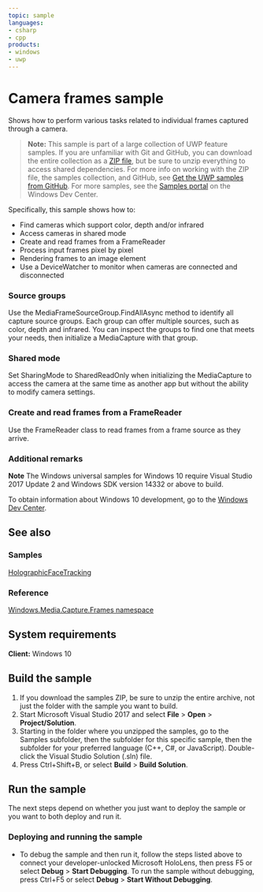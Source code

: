 ```yaml
---
topic: sample
languages:
- csharp
- cpp
products:
- windows
- uwp
---
```


<!---
  category: AudioVideoAndCamera 
  samplefwlink: http://go.microsoft.com/fwlink/p/?LinkId=809050
--->

# Camera frames sample

Shows how to perform various tasks related to individual frames captured through a camera.

> **Note:** This sample is part of a large collection of UWP feature samples. 
> If you are unfamiliar with Git and GitHub, you can download the entire collection as a 
> [ZIP file](https://github.com/Microsoft/Windows-universal-samples/archive/master.zip), but be 
> sure to unzip everything to access shared dependencies. For more info on working with the ZIP file, 
> the samples collection, and GitHub, see [Get the UWP samples from GitHub](https://aka.ms/ovu2uq). 
> For more samples, see the [Samples portal](https://aka.ms/winsamples) on the Windows Dev Center. 

Specifically, this sample shows how to:

- Find cameras which support color, depth and/or infrared
- Access cameras in shared mode
- Create and read frames from a FrameReader
- Process input frames pixel by pixel
- Rendering frames to an image element
- Use a DeviceWatcher to monitor when cameras are connected and disconnected

### Source groups

Use the MediaFrameSourceGroup.FindAllAsync method to identify all capture source groups.
Each group can offer multiple sources, such as color, depth and infrared.
You can inspect the groups to find one that meets your needs,
then initialize a MediaCapture with that group.

### Shared mode

Set SharingMode to SharedReadOnly when initializing the MediaCapture to access the camera
at the same time as another app but without the ability to modify camera settings.

### Create and read frames from a FrameReader

Use the FrameReader class to read frames from a frame source as they arrive.

### Additional remarks

**Note** The Windows universal samples for Windows 10 require Visual Studio 2017 Update 2
and Windows SDK version 14332 or above to build.

To obtain information about Windows 10 development, go to the [Windows Dev Center](https://dev.windows.com).

## See also

### Samples

[HolographicFaceTracking](/Samples/HolographicFaceTracking)

### Reference

[Windows.Media.Capture.Frames namespace](https://msdn.microsoft.com/library/windows/apps/windows.media.capture.frames.aspx)

## System requirements

**Client:** Windows 10

## Build the sample

1. If you download the samples ZIP, be sure to unzip the entire archive, not just the folder with
   the sample you want to build.
2. Start Microsoft Visual Studio 2017 and select **File** \> **Open** \> **Project/Solution**.
3. Starting in the folder where you unzipped the samples, go to the Samples subfolder, then the
   subfolder for this specific sample, then the subfolder for your preferred language (C++, C#, or
   JavaScript). Double-click the Visual Studio Solution (.sln) file.
4. Press Ctrl+Shift+B, or select **Build** \> **Build Solution**.

## Run the sample

The next steps depend on whether you just want to deploy the sample or you want to both deploy and
run it.

### Deploying and running the sample

- To debug the sample and then run it, follow the steps listed above to connect your
  developer-unlocked Microsoft HoloLens, then press F5 or select **Debug** \> **Start Debugging**.
  To run  the sample without debugging, press Ctrl+F5 or select **Debug** \> **Start Without Debugging**.
